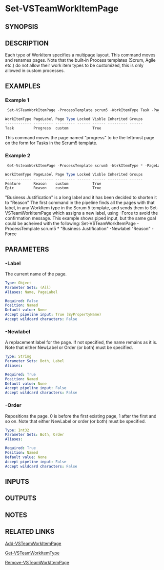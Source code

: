 <!-- #include "./common/header.md" -->

# Set-VSTeamWorkItemPage

## SYNOPSIS

<!-- #include "./synopsis/Set-VSTeamWorkItemType.md" -->

## DESCRIPTION
Each type of WorkItem specifies a multipage layout. This command moves and renames pages. Note that the built-in Process templates (Scrum, Agile etc.) do not allow their work item types to be customized, this is only allowed in custom processes.

## EXAMPLES

### Example 1
```powershell
 Set-VSTeamWorkItemPage -ProcessTemplate scrum5 -WorkItemType Task -PageLabel Progress -Order 0 -Force

WorkItemType PageLabel Page Type Locked Visble Inherited Groups
------------ --------- --------- ------ ------ --------- ------
Task         Progress  custom           True
```

This command moves the page named "progress" to be the leftmost page on the form for Tasks in the Scrum5 template.

### Example 2
```powershell
 Get-VsteamWorkItemPage -ProcessTemplate scrum5 -WorkItemType * -PageLabel "Business Justification" | Set-VSTeamWorkItemPage -Newlabel "Reason" -Force

WorkItemType PageLabel Page Type Locked Visble Inherited Groups
------------ --------- --------- ------ ------ --------- ------
Feature      Reason    custom           True
Epic         Reason    custom           True
```

"Business Justification" is a long label and it has been decided to shorten it to "Reason"
The first command in the pipeline finds all the pages with that label, in any WorkItem type in the Scrum 5 template, and sends them to Set-VSTeamWorkItemPage which assigns a new label, using -Force to avoid the confirmation message.
This example shows piped input, but the same goal could be acheived with the following:
Set-VSTeamWorkItemPage -ProcessTemplate scrum5  *  "Business Justification"  -Newlabel "Reason" -Force

## PARAMETERS

<!-- #include "./params/forcegroup.md" -->

### -Label
The current name of the page.

```yaml
Type: Object
Parameter Sets: (All)
Aliases: Name, PageLabel

Required: False
Position: Named
Default value: None
Accept pipeline input: True (ByPropertyName)
Accept wildcard characters: False
```

### -Newlabel
A replacement label for the page. If not specified, the name remains as it is. Note that either NewLabel or Order (or both) must be specified.

```yaml
Type: String
Parameter Sets: Both, Label
Aliases:

Required: True
Position: Named
Default value: None
Accept pipeline input: False
Accept wildcard characters: False
```

### -Order
Repositions the page. 0 is before the first existing page, 1 after the first and so on. Note that either NewLabel or order (or both) must be specified.

```yaml
Type: Int32
Parameter Sets: Both, Order
Aliases:

Required: True
Position: Named
Default value: None
Accept pipeline input: False
Accept wildcard characters: False
```

<!-- #include "./params/processTemplate.md" -->

<!-- #include "./params/workItemType.md" -->

## INPUTS

## OUTPUTS

## NOTES

## RELATED LINKS
[Add-VSTeamWorkItemPage](Add-VSTeamWorkItemPage.md)

[Get-VSTeamWorkItemType](Get-VSTeamWorkItemPage.md)

[Remove-VSTeamWorkItemPage](Remove-VSTeamWorkItemPage.md)
